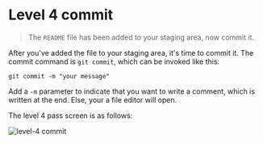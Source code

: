 
# Level 4 commit

> The `README` file has been added to your staging area, now commit it.

After you've added the file to your staging area, it's time to commit it. The commit command is `git commit`, which can be invoked like this:

```shell
git commit -m "your message"
```

Add a `-m` parameter to indicate that you want to write a comment, which is written at the end. Else, your a file editor will open.

The level 4 pass screen is as follows:

![level-4 commit](images/level-4-commit.png)
